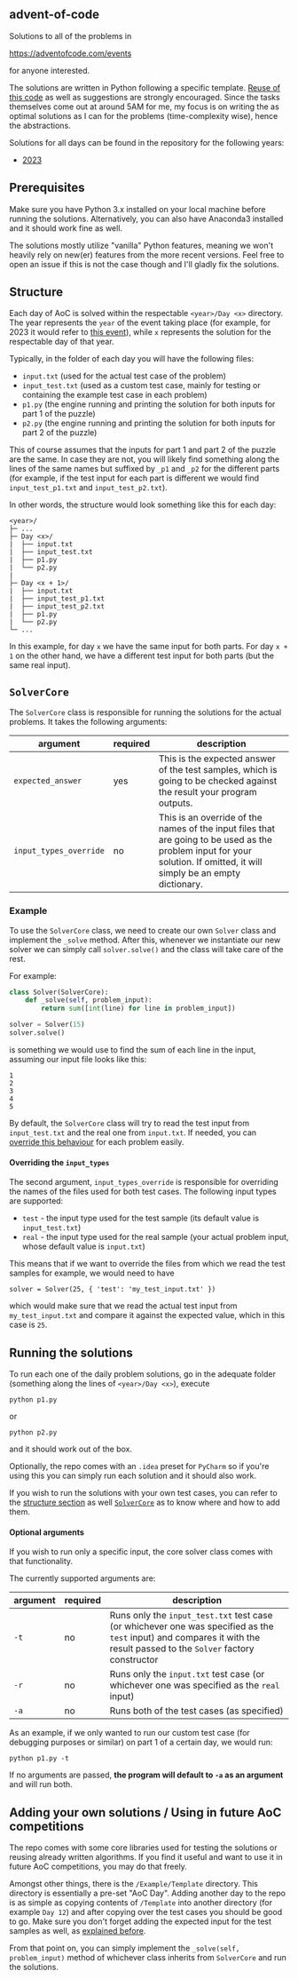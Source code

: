 ## advent-of-code

Solutions to all of the problems in

https://adventofcode.com/events

for anyone interested.

The solutions are written in Python following a specific template. [Reuse of this code](#adding-your-own-solutions--using-in-future-aoc-competitions) as well as suggestions are strongly encouraged. Since the tasks themselves come out at around 5AM for me, my focus is on writing the as optimal solutions as I can for the problems (time-complexity wise), hence the abstractions.

Solutions for all days can be found in the repository for the following years:

- [2023](https://adventofcode.com/2023)

## Prerequisites

Make sure you have Python 3.x installed on your local machine before running the solutions. Alternatively, you can also have Anaconda3 installed and it should work fine as well.

The solutions mostly utilize "vanilla" Python features, meaning we won't heavily rely on new(er) features from the more recent versions. Feel free to open an issue if this is not the case though and I'll gladly fix the solutions.

## Structure

Each day of AoC is solved within the respectable `<year>/Day <x>` directory. The year represents the `year` of the event taking place (for example, for 2023 it would refer to [this event](https://adventofcode.com/2023)), while `x` represents the solution for the respectable day of that year.

Typically, in the folder of each day you will have the following files:

- `input.txt` (used for the actual test case of the problem)
- `input_test.txt` (used as a custom test case, mainly for testing or containing the example test case in each problem)
- `p1.py` (the engine running and printing the solution for both inputs for part 1 of the puzzle)
- `p2.py` (the engine running and printing the solution for both inputs for part 2 of the puzzle)

This of course assumes that the inputs for part 1 and part 2 of the puzzle are the same. In case they are not, you will likely find something along the lines of the same names but suffixed by `_p1` and `_p2` for the different parts (for example, if the test input for each part is different we would find `input_test_p1.txt` and `input_test_p2.txt`).

In other words, the structure would look something like this for each day:

```
<year>/
├─ ...
├─ Day <x>/
|  ├── input.txt
|  ├── input_test.txt
|  ├── p1.py
|  └── p2.py
|
├─ Day <x + 1>/   
|  ├── input.txt
|  ├── input_test_p1.txt
|  ├── input_test_p2.txt
|  ├── p1.py
|  └── p2.py
└─ ...
```

In this example, for day `x` we have the same input for both parts. For day `x + 1` on the other hand, we have a different test input for both parts (but the same real input).

## `SolverCore`

The `SolverCore` class is responsible for running the solutions for the actual problems. It takes the following arguments:

| argument               | required | description                                                                                                                                                              |
|------------------------|----------|--------------------------------------------------------------------------------------------------------------------------------------------------------------------------|
| `expected_answer`      | yes      | This is the expected answer of the test samples, which is going to be checked against the result your program outputs.                                                   |
| `input_types_override` | no       | This is an override of the names of the input files that are going to be used as the problem input for your solution. If omitted, it will simply be an empty dictionary. |

### Example

To use the `SolverCore` class, we need to create our own `Solver` class and implement the `_solve` method. After this, whenever we instantiate our new solver we can simply call `solver.solve()` and the class will take care of the rest.

For example:

```python
class Solver(SolverCore):
    def _solve(self, problem_input):
        return sum([int(line) for line in problem_input])

solver = Solver(15)
solver.solve()
```
is something we would use to find the sum of each line in the input, assuming our input file looks like this:

```text
1
2
3
4
5
```
By default, the `SolverCore` class will try to read the test input from `input_test.txt` and the real one from `input.txt`. If needed, you can [override this behaviour](#overriding-the-input_types) for each problem easily.

#### Overriding the `input_types`

The second argument, `input_types_override` is responsible for overriding the names of the files used for both test cases. The following input types are supported:

- `test` - the input type used for the test sample (its default value is `input_test.txt`)
- `real` - the input type used for the real sample (your actual problem input, whose default value is `input.txt`)

This means that if we want to override the files from which we read the test samples for example, we would need to have

```
solver = Solver(25, { 'test': 'my_test_input.txt' })
```
which would make sure that we read the actual test input from `my_test_input.txt` and compare it against the expected value, which in this case is `25`.

## Running the solutions

To run each one of the daily problem solutions, go in the adequate folder (something along the lines of `<year>/Day <x>`), execute

```
python p1.py
```
or
```
python p2.py
```

and it should work out of the box.

Optionally, the repo comes with an `.idea` preset for `PyCharm` so if you're using this you can simply run each solution and it should also work.

If you wish to run the solutions with your own test cases, you can refer to the [structure section](#structure) as well [`SolverCore`](#solvercore) as to know where and how to add them.

#### Optional arguments

If you wish to run only a specific input, the core solver class comes with that functionality.

The currently supported arguments are:

| argument | required | description                                                                                                                                                              |
| -------- |----------|--------------------------------------------------------------------------------------------------------------------------------------------------------------------------|
| `-t`     | no       | Runs only the `input_test.txt` test case (or whichever one was specified as the `test` input) and compares it with the result passed to the `Solver` factory constructor |
| `-r`     | no       | Runs only the `input.txt` test case (or whichever one was specified as the `real` input)                                                                                 |
| `-a`     | no       | Runs both of the test cases (as specified)                                                                                                                               |

As an example, if we only wanted to run our custom test case (for debugging purposes or similar) on part 1 of a certain day, we would run:

```
python p1.py -t
```
If no arguments are passed, **the program will default to `-a` as an argument** and will run both.

## Adding your own solutions / Using in future AoC competitions

The repo comes with some core libraries used for testing the solutions or reusing already written algorithms. If you find it useful and want to use it in future AoC competitions, you may do that freely.

Amongst other things, there is the `/Example/Template` directory. This directory is essentially a pre-set "AoC Day". Adding another day to the repo is as simple as copying contents of `/Template` into another directory (for example `Day 12`) and after copying over the test cases you should be good to go. Make sure you don't forget adding the expected input for the test samples as well, as [explained before](#solvercore).

From that point on, you can simply implement the `_solve(self, problem_input)` method of whichever class inherits from `SolverCore` and run the solutions.
